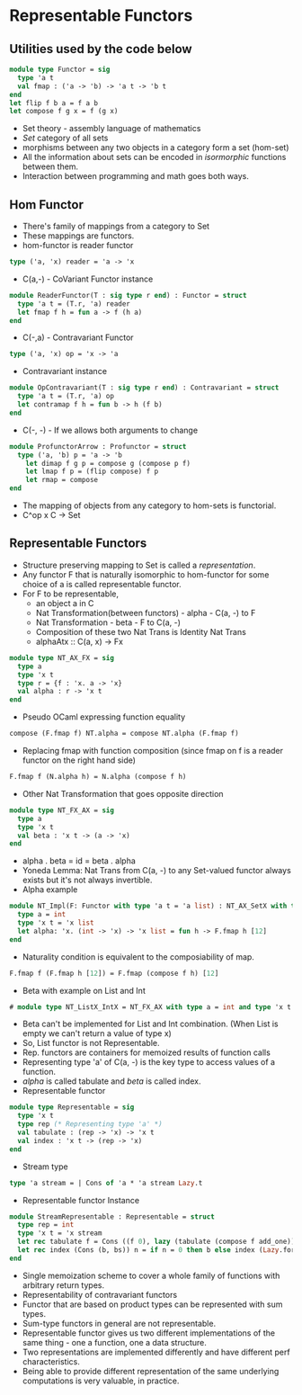 # Representable Functors
## Utilities used by the code below
```ocaml
module type Functor = sig 
  type 'a t 
  val fmap : ('a -> 'b) -> 'a t -> 'b t 
end
let flip f b a = f a b
let compose f g x = f (g x)
```
- Set theory - assembly language of mathematics
- *Set* category of all sets
- morphisms between any two objects in a category form a set (hom-set)
- All the information about sets can be encoded in *isormorphic* functions between them.
- Interaction between programming and math goes both ways.
## Hom Functor
- There's family of mappings from a category to Set
- These mappings are functors.
- hom-functor is reader functor
```ocaml
type ('a, 'x) reader = 'a -> 'x
```
- C(a,-) - CoVariant Functor instance
```ocaml
module ReaderFunctor(T : sig type r end) : Functor = struct
  type 'a t = (T.r, 'a) reader
  let fmap f h = fun a -> f (h a)
end
```
- C(-,a) - Contravariant Functor
```ocaml
type ('a, 'x) op = 'x -> 'a
```
- Contravariant instance
```ocaml
module OpContravariant(T : sig type r end) : Contravariant = struct
  type 'a t = (T.r, 'a) op
  let contramap f h = fun b -> h (f b)
end
```
- C(-, -) - If we allows both arguments to change
```ocaml
module ProfunctorArrow : Profunctor = struct
  type ('a, 'b) p = 'a -> 'b
    let dimap f g p = compose g (compose p f)
    let lmap f p = (flip compose) f p
    let rmap = compose
end
```
- The mapping of objects from any category to hom-sets is functorial.
- C^op x C -> Set
## Representable Functors
- Structure preserving mapping to Set is called a *representation*.
- Any functor F that is naturally isomorphic to hom-functor for some choice of a is called representable functor.
- For F to be representable,
  - an object a in C
  - Nat Transformation(between functors) - alpha - C(a, -) to F
  - Nat Transformation - beta - F to C(a, -)
  - Composition of these two Nat Trans is Identity Nat Trans
  - alphaAtx :: C(a, x) -> Fx  
```ocaml
module type NT_AX_FX = sig
  type a
  type 'x t
  type r = {f : 'x. a -> 'x}
  val alpha : r -> 'x t
end
```
- Pseudo OCaml expressing function equality
```OCaml
compose (F.fmap f) NT.alpha = compose NT.alpha (F.fmap f)
```
- Replacing fmap with function composition (since fmap on f is a reader functor on the right hand side)
```OCaml
F.fmap f (N.alpha h) = N.alpha (compose f h)
```
- Other Nat Transformation that goes opposite direction 
```ocaml
module type NT_FX_AX = sig
  type a
  type 'x t
  val beta : 'x t -> (a -> 'x)
end
```
- alpha . beta = id = beta . alpha
- Yoneda Lemma: Nat Trans from C(a, -) to any Set-valued functor always exists but it's not always invertible.
- Alpha example
```ocaml
module NT_Impl(F: Functor with type 'a t = 'a list) : NT_AX_SetX with type a = int and type 'x t = 'x list = struct
  type a = int
  type 'x t = 'x list
  let alpha: 'x. (int -> 'x) -> 'x list = fun h -> F.fmap h [12]
end
```
- Naturality condition is equivalent to the composiability of map.
```OCaml
F.fmap f (F.fmap h [12]) = F.fmap (compose f h) [12]
```
- Beta with example on List and Int
```ocaml
# module type NT_ListX_IntX = NT_FX_AX with type a = int and type 'x t = 'x list
```
- Beta can't be implemented for List and Int combination. (When List is empty we can't return a value of type x)
- So, List functor is not Representable.
- Rep. functors are containers for memoized results of function calls
- Representing type 'a' of C(a, -) is the key type to access values of a function.
- *alpha* is called tabulate and *beta* is called index.
- Representable functor
```ocaml
module type Representable = sig
  type 'x t
  type rep (* Representing type 'a' *)
  val tabulate : (rep -> 'x) -> 'x t
  val index : 'x t -> (rep -> 'x)
end
```
- Stream type
```ocaml
type 'a stream = | Cons of 'a * 'a stream Lazy.t
```
- Representable functor Instance
```ocaml
module StreamRepresentable : Representable = struct
  type rep = int
  type 'x t = 'x stream
  let rec tabulate f = Cons ((f 0), lazy (tabulate (compose f add_one)))
  let rec index (Cons (b, bs)) n = if n = 0 then b else index (Lazy.force bs) (n - 1)
end
```
- Single memoization scheme to cover a whole family of functions with arbitrary return types.
- Representability of contravariant functors 
- Functor that are based on product types can be represented with sum types.
- Sum-type functors in general are not representable.
- Representable functor gives us two different implementations of the same thing - one a function, one a data structure.
- Two representations are implemented differently and have different perf characteristics.
- Being able to provide different representation of the same underlying computations is very valuable, in practice.
